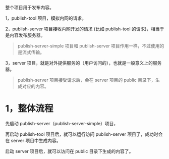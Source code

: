 整个项目用于发布内容。

1，publish-tool 项目，模拟内网的请求。

2，publish-server 项目接收内网开发的请求 (比如 publish-tool 的请求)，相当于是内容发布服务器。

> publish-server-simple 项目和 publish-server 项目作用一样，不过使用的是流式传输。

3，server 项目，就是对外提供服务的（用户访问的），也就是一般意义上的服务器。

> publish-server 项目接受请求后，会在 server 项目的 public 目录下，生成对应的内容。

# 1，整体流程

先启动 publish-server（publish-server-simple）项目，

再启动 publish-tool 项目后，就可以运行访问 publish-server 项目了，成功时会在 server 项目中生成内容。

启动 server 项目后，就可以访问在 public 目录下生成的内容了。
